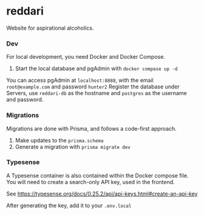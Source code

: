 # reddari

Website for aspirational alcoholics.

### Dev

For local development, you need Docker and Docker Compose.

1. Start the local database and pgAdmin with `docker compose up -d`

You can access pgAdmin at `localhost:8888`, with the email `root@example.com` and password `hunter2`
Register the database under Servers, use `reddari-db` as the hostname and `postgres` as the username and password.

### Migrations

Migrations are done with Prisma, and follows a code-first approach.

1. Make updates to the `prisma.schema`
2. Generate a migration with `prisma migrate dev`

### Typesense

A Typesense container is also contained within the Docker compose file. You will need to create a search-only API key, used in the frontend.

See https://typesense.org/docs/0.25.2/api/api-keys.html#create-an-api-key

After generating the key, add it to your `.env.local`
